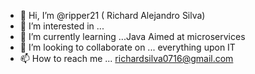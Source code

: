 - 👋 Hi, I’m @ripper21 ( Richard Alejandro Silva) 
- 👀 I’m interested in ...
- 🌱 I’m currently learning ...Java Aimed at microservices
- 💞️ I’m looking to collaborate on ... everything upon IT 
- 📫 How to reach me ... richardsilva0716@gmail.com
<!---
ripper21/ripper21 is a ✨ special ✨ repository because its `README.md` (this file) appears on your GitHub profile.
You can click the Preview link to take a look at your changes.
--->

